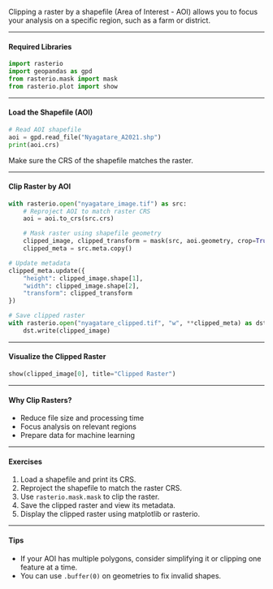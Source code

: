 Clipping a raster by a shapefile (Area of Interest - AOI) allows you to focus your analysis on a specific region, such as a farm or district.

---

#### Required Libraries

```python
import rasterio
import geopandas as gpd
from rasterio.mask import mask
from rasterio.plot import show
```

---

#### Load the Shapefile (AOI)

```python
# Read AOI shapefile
aoi = gpd.read_file("Nyagatare_A2021.shp")
print(aoi.crs)
```

Make sure the CRS of the shapefile matches the raster.

---

#### Clip Raster by AOI

```python
with rasterio.open("nyagatare_image.tif") as src:
    # Reproject AOI to match raster CRS
    aoi = aoi.to_crs(src.crs)

    # Mask raster using shapefile geometry
    clipped_image, clipped_transform = mask(src, aoi.geometry, crop=True)
    clipped_meta = src.meta.copy()

# Update metadata
clipped_meta.update({
    "height": clipped_image.shape[1],
    "width": clipped_image.shape[2],
    "transform": clipped_transform
})

# Save clipped raster
with rasterio.open("nyagatare_clipped.tif", "w", **clipped_meta) as dst:
    dst.write(clipped_image)
```

---

#### Visualize the Clipped Raster

```python
show(clipped_image[0], title="Clipped Raster")
```

---

#### Why Clip Rasters?

- Reduce file size and processing time
- Focus analysis on relevant regions
- Prepare data for machine learning

---

#### Exercises

1. Load a shapefile and print its CRS.
2. Reproject the shapefile to match the raster CRS.
3. Use `rasterio.mask.mask` to clip the raster.
4. Save the clipped raster and view its metadata.
5. Display the clipped raster using matplotlib or rasterio.

---

#### Tips

- If your AOI has multiple polygons, consider simplifying it or clipping one feature at a time.
- You can use `.buffer(0)` on geometries to fix invalid shapes.
